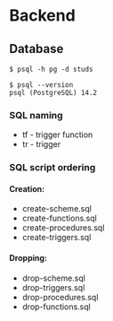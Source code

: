 # Backend

## Database

```
$ psql -h pg -d studs

$ psql --version
psql (PostgreSQL) 14.2
```

### SQL naming

* tf - trigger function
* tr - trigger

### SQL script ordering

#### Creation:
* create-scheme.sql
* create-functions.sql
* create-procedures.sql
* create-triggers.sql

#### Dropping:
* drop-scheme.sql
* drop-triggers.sql
* drop-procedures.sql
* drop-functions.sql
